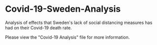 # Covid-19-Sweden-Analysis
Analysis of effects that Sweden's lack of social distancing measures has had on their Covid-19 death rate.

Please view the "Covid-19 Analysis" file for more information.
